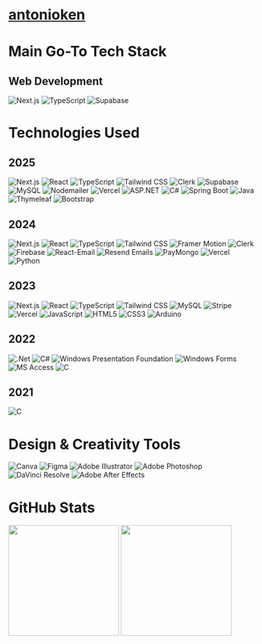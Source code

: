   <h1>
    <a href="https://antonioken.vercel.app/" target="_blank">antonioken</a>
  </h1>


  # Main Go-To Tech Stack

  ## Web Development
  ![Next.js](https://img.shields.io/badge/Next.js-%23000000.svg?style=flat-square&logo=next.js&logoColor=white)
  ![TypeScript](https://img.shields.io/badge/TypeScript-%23007ACC.svg?style=flat-square&logo=typescript&logoColor=white)
  ![Supabase](https://img.shields.io/badge/Supabase-3ECF8E?style=flat-square&logo=supabase&logoColor=white)

  
  # Technologies Used
  
  ## 2025
  ![Next.js](https://img.shields.io/badge/Next.js-%23000000.svg?style=flat-square&logo=next.js&logoColor=white)
  ![React](https://img.shields.io/badge/React-%2320232a.svg?style=flat-square&logo=react&logoColor=%2361DAFB)
  ![TypeScript](https://img.shields.io/badge/TypeScript-%23007ACC.svg?style=flat-square&logo=typescript&logoColor=white)
  ![Tailwind CSS](https://img.shields.io/badge/Tailwind%20CSS-%2338B2AC.svg?style=flat-square&logo=tailwind-css&logoColor=white)
  ![Clerk](https://img.shields.io/badge/Clerk-%23000000.svg?style=flat-square&logo=clerk&logoColor=white)
  ![Supabase](https://img.shields.io/badge/Supabase-3ECF8E?style=flat-square&logo=supabase&logoColor=white)
  ![MySQL](https://img.shields.io/badge/MySQL-%2300f.svg?style=flat-square&logo=mysql&logoColor=white)
  ![Nodemailer](https://img.shields.io/badge/Nodemailer-6DA55F.svg?style=flat-square&logo=nodemailer&logoColor=white)
  ![Vercel](https://img.shields.io/badge/Vercel-%23000000.svg?style=flat-square&logo=vercel&logoColor=white)
  ![ASP.NET](https://img.shields.io/badge/ASP.NET-512BD4?style=flat-square&logo=dotnet&logoColor=white)
  ![C#](https://img.shields.io/badge/C%23-%23239120.svg?style=flat-square&logo=c-sharp&logoColor=white)
  ![Spring Boot](https://img.shields.io/badge/Spring%20Boot-%236DB33F.svg?style=flat-square&logo=spring-boot&logoColor=white)
  ![Java](https://img.shields.io/badge/Java-%23ED8B00.svg?style=flat-square&logo=java&logoColor=white)
  ![Thymeleaf](https://img.shields.io/badge/Thymeleaf-%23005F0F.svg?style=flat-square&logo=thymeleaf&logoColor=white)
  ![Bootstrap](https://img.shields.io/badge/Bootstrap-%237952B3.svg?style=flat-square&logo=bootstrap&logoColor=white)

  ## 2024
  ![Next.js](https://img.shields.io/badge/Next.js-%23000000.svg?style=flat-square&logo=next.js&logoColor=white)
  ![React](https://img.shields.io/badge/React-%2320232a.svg?style=flat-square&logo=react&logoColor=%2361DAFB)
  ![TypeScript](https://img.shields.io/badge/TypeScript-%23007ACC.svg?style=flat-square&logo=typescript&logoColor=white)
  ![Tailwind CSS](https://img.shields.io/badge/Tailwind%20CSS-%2338B2AC.svg?style=flat-square&logo=tailwind-css&logoColor=white)
  ![Framer Motion](https://img.shields.io/badge/Framer%20Motion-%23000000.svg?style=flat-square&logo=framer&logoColor=white)
  ![Clerk](https://img.shields.io/badge/Clerk-%23000000.svg?style=flat-square&logo=clerk&logoColor=white)
  ![Firebase](https://img.shields.io/badge/Firebase-%23039BE5.svg?style=flat-square&logo=firebase&logoColor=white)
  ![React-Email](https://img.shields.io/badge/React--Email-%2320232a.svg?style=flat-square&logo=react&logoColor=%2361DAFB)
  ![Resend Emails](https://img.shields.io/badge/Resend-%23000000.svg?style=flat-square&logo=resend&logoColor=white) 
  ![PayMongo](https://img.shields.io/badge/PayMongo-6DA55F.svg?style=flat-square&logo=paymongo&logoColor=white)
  ![Vercel](https://img.shields.io/badge/Vercel-%23000000.svg?style=flat-square&logo=vercel&logoColor=white)
  ![Python](https://img.shields.io/badge/Python-%233776AB.svg?style=flat-square&logo=python&logoColor=white)

  ## 2023
  ![Next.js](https://img.shields.io/badge/Next.js-%23000000.svg?style=flat-square&logo=next.js&logoColor=white)
  ![React](https://img.shields.io/badge/React-%2320232a.svg?style=flat-square&logo=react&logoColor=%2361DAFB)
  ![TypeScript](https://img.shields.io/badge/TypeScript-%23007ACC.svg?style=flat-square&logo=typescript&logoColor=white)
  ![Tailwind CSS](https://img.shields.io/badge/Tailwind%20CSS-%2338B2AC.svg?style=flat-square&logo=tailwind-css&logoColor=white)
  ![MySQL](https://img.shields.io/badge/MySQL-%2300f.svg?style=flat-square&logo=mysql&logoColor=white)
  ![Stripe](https://img.shields.io/badge/Stripe-%230084FF.svg?style=flat-square&logo=stripe&logoColor=white)
  ![Vercel](https://img.shields.io/badge/Vercel-%23000000.svg?style=flat-square&logo=vercel&logoColor=white)
  ![JavaScript](https://img.shields.io/badge/JavaScript-%23323330.svg?style=flat-square&logo=javascript&logoColor=%23F7DF1E)
  ![HTML5](https://img.shields.io/badge/HTML5-%23E34F26.svg?style=flat-square&logo=html5&logoColor=white)
  ![CSS3](https://img.shields.io/badge/CSS3-%231572B6.svg?style=flat-square&logo=css3&logoColor=white)
  ![Arduino](https://img.shields.io/badge/Arduino-%2300979D.svg?style=flat-square&logo=arduino&logoColor=white)

  ## 2022
  ![.Net](https://img.shields.io/badge/.NET-5C2D91?style=flat-square&logo=.net&logoColor=white)
  ![C#](https://img.shields.io/badge/C%23-%23239120.svg?style=flat-square&logo=c-sharp&logoColor=white)
  ![Windows Presentation Foundation](https://img.shields.io/badge/Windows%20Presentation%20Foundation-%2300836E.svg?style=flat-square&logo=windows&logoColor=white)
  ![Windows Forms](https://img.shields.io/badge/Windows%20Forms-%2300836E.svg?style=flat-square&logo=microsoft&logoColor=white)
  ![MS Access](https://img.shields.io/badge/MS%20Access-%231f6f8b.svg?style=flat-square&logo=microsoft-access&logoColor=white)
  ![C](https://img.shields.io/badge/C-%2300599C.svg?style=flat-square&logo=c&logoColor=white)

  ## 2021
  ![C](https://img.shields.io/badge/C-%2300599C.svg?style=flat-square&logo=c&logoColor=white)

  
  # Design & Creativity Tools
  ![Canva](https://img.shields.io/badge/Canva-%2300C4CC.svg?style=flat-square&logo=Canva&logoColor=white)
  ![Figma](https://img.shields.io/badge/Figma-%23F24E1E.svg?style=flat-square&logo=figma&logoColor=white)
  ![Adobe Illustrator](https://img.shields.io/badge/Adobe%20Illustrator-%23FF9A00.svg?style=flat-square&logo=adobe-illustrator&logoColor=white)
  ![Adobe Photoshop](https://img.shields.io/badge/Adobe%20Photoshop-%23007ACC.svg?style=flat-square&logo=adobe-photoshop&logoColor=white)
  ![DaVinci Resolve](https://img.shields.io/badge/DaVinci%20Resolve-%232f2f2f.svg?style=flat-square&logo=davinci-resolve&logoColor=white)
  ![Adobe After Effects](https://img.shields.io/badge/Adobe%20After%20Effects-5C2D91.svg?style=flat-square&logo=adobe-after-effects&logoColor=white)

  
  # GitHub Stats
  
<div>
  <img src="https://github-readme-stats.vercel.app/api?username=antonioken22&theme=dark&hide_border=true&include_all_commits=false&count_private=false&layout=compact" height="220" />
  <img src="https://github-readme-stats.vercel.app/api/top-langs/?username=antonioken22&theme=dark&hide_border=true&include_all_commits=false&count_private=false&layout=compact" height="220" />
</div>
